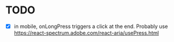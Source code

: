 # TODO

- [x] in mobile, onLongPress triggers a click at the end. Probably use https://react-spectrum.adobe.com/react-aria/usePress.html
